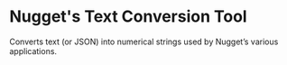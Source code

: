 # Nugget's Text Conversion Tool
Converts text (or JSON) into numerical strings used by Nugget’s various applications.
